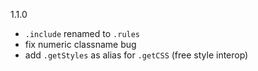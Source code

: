 1.1.0

- `.include` renamed to `.rules`
- fix numeric classname bug
- add `.getStyles` as alias for `.getCSS` (free style interop)
